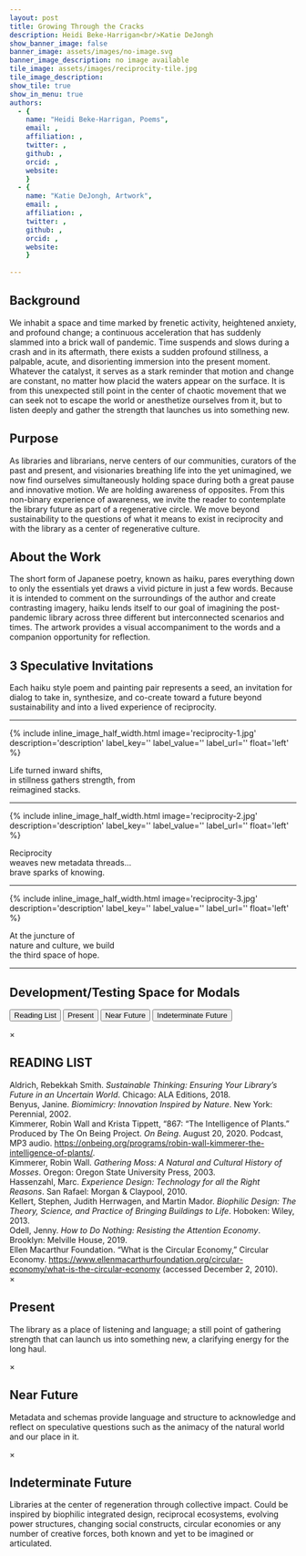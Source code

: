 ```yaml
---
layout: post
title: Growing Through the Cracks
description: Heidi Beke-Harrigan<br/>Katie DeJongh
show_banner_image: false
banner_image: assets/images/no-image.svg
banner_image_description: no image available
tile_image: assets/images/reciprocity-tile.jpg
tile_image_description:
show_tile: true
show_in_menu: true
authors:
  - {
    name: "Heidi Beke-Harrigan, Poems",
    email: ,
    affiliation: ,
    twitter: ,
    github: ,
    orcid: ,
    website: 
    }
  - {
    name: "Katie DeJongh, Artwork",
    email: ,
    affiliation: ,
    twitter: ,
    github: ,
    orcid: ,
    website: 
    }
    
---
```


## Background

We inhabit a space and time marked by frenetic activity, heightened anxiety, and profound change; a continuous acceleration that has suddenly slammed into a brick wall of pandemic. Time suspends and slows during a crash and in its aftermath, there exists a sudden profound stillness, a palpable, acute, and disorienting immersion into the present moment. Whatever the catalyst, it serves as a stark reminder that motion and change are constant, no matter how placid the waters appear on the surface. It is from this unexpected still point in the center of chaotic movement that we can seek not to escape the world or anesthetize ourselves from it, but to listen deeply and gather the strength that launches us into something new.  

## Purpose

As libraries and librarians, nerve centers of our communities, curators of the past and present, and visionaries breathing life into the yet unimagined, we now find ourselves simultaneously holding space during both a great pause and innovative motion. We are holding awareness of opposites. From this non-binary experience of awareness, we invite the reader to contemplate the library future as part of a regenerative circle. We move beyond sustainability to the questions of what it means to exist in reciprocity and with the library as a center of regenerative culture. 

## About the Work

The short form of Japanese poetry, known as haiku, pares everything down to only the essentials yet draws a vivid picture in just a few words. Because it is intended to comment on the surroundings of the author and create contrasting imagery, haiku lends itself to our goal of imagining the post-pandemic library across three different but interconnected scenarios and times. The artwork provides a visual accompaniment to the words and a companion opportunity for reflection. 

## 3 Speculative Invitations

Each haiku style poem and painting pair represents a seed, an invitation for dialog to take in, synthesize, and co-create toward a future beyond sustainability and into a lived experience of reciprocity.

<div style="clear: both;"></div>
<hr/>

<div class="poem-row"> 

{% include inline_image_half_width.html
    image='reciprocity-1.jpg'
    description='description'
    label_key=''
    label_value=''
    label_url=''
    float='left'
%}

<div class="haiku">
Life turned inward shifts,<br/>
in stillness gathers strength, from<br/>
reimagined stacks.
</div>

</div>

<div style="clear: both;"></div>
<hr/>

<div class="poem-row"> 

{% include inline_image_half_width.html
    image='reciprocity-2.jpg'
    description='description'
    label_key=''
    label_value=''
    label_url=''
    float='left'
%}

<div class="haiku">
Reciprocity<br/>
weaves new metadata threads...<br/>
brave sparks of knowing.
</div>

</div>

<div style="clear: both;"></div>
<hr/>

<div class="poem-row"> 

{% include inline_image_half_width.html
    image='reciprocity-3.jpg'
    description='description'
    label_key=''
    label_value=''
    label_url=''
    float='left'
%}

<div class="haiku">
At the juncture of<br/>
nature and culture, we build<br/>
the third space of hope.
</div>

</div>

<div style="clear: both;"></div>
<hr/>

## Development/Testing Space for Modals

<!-- Trigger/Open The Modal -->
<button id="readingList" class="modalButton">Reading List</button>
<button id="present" class="modalButton">Present</button>
<button id="nearFuture" class="modalButton">Near Future</button>
<button id="indeterminateFuture" class="modalButton">Indeterminate Future</button>


<!-- READING LIST | Modal -->
<div id="readingListText" class="modal">
  <!-- Modal content -->
  <div class="modal-content">
    <div class="modal-header">
      <span class="closeModal">&times;</span>
      <h2>READING LIST</h2>
    </div>
    <div class="modal-body">
        <div class="modal-spacer"></div>
        <span class="citation">Aldrich, Rebekkah Smith. <em>Sustainable Thinking: Ensuring Your Library’s Future in an Uncertain World</em>. Chicago: ALA Editions, 2018.</span>
        <div class="modal-spacer"></div>
        <span class="citation">Benyus, Janine. <em>Biomimicry: Innovation Inspired by Nature</em>. New York: Perennial, 2002.</span>
        <div class="modal-spacer"></div>
        <span class="citation">Kimmerer, Robin Wall and Krista Tippett, “867: “The Intelligence of Plants.” Produced by The On Being Project. <em>On Being</em>. August 20, 2020. Podcast, MP3 audio.  <a href="https://onbeing.org/programs/robin-wall-kimmerer-the-intelligence-of-plants/" target="_blank">https://onbeing.org/programs/robin-wall-kimmerer-the-intelligence-of-plants/</a>.</span>
        <div class="modal-spacer"></div>
        <span class="citation">Kimmerer, Robin Wall. <em>Gathering Moss: A Natural and Cultural History of Mosses</em>. Oregon: Oregon State University Press, 2003.</span>
        <div class="modal-spacer"></div>
        <span class="citation">Hassenzahl, Marc. <em>Experience Design: Technology for all the Right Reasons</em>. San Rafael: Morgan & Claypool, 2010.</span>
        <div class="modal-spacer"></div>
        <span class="citation">Kellert, Stephen, Judith Herrwagen, and Martin Mador. <em>Biophilic Design: The Theory, Science, and Practice of Bringing Buildings to Life</em>. Hoboken: Wiley, 2013.</span>
        <div class="modal-spacer"></div>
        <span class="citation">Odell, Jenny. <em>How to Do Nothing: Resisting the Attention Economy</em>.  Brooklyn: Melville House, 2019.</span>
        <div class="modal-spacer"></div>
        <span class="citation">Ellen Macarthur Foundation. “What is the Circular Economy,” Circular Economy. <a href="https://www.ellenmacarthurfoundation.org/circular-economy/what-is-the-circular-economy" target="_blank">https://www.ellenmacarthurfoundation.org/circular-economy/what-is-the-circular-economy</a> (accessed December 2, 2010).</span>
        <div class="modal-spacer"></div>
    </div>
  </div>
</div>


<!-- PRESENT | Modal -->
<div id="presentText" class="modal">
  <!-- Modal content -->
  <div class="modal-content">
    <div class="modal-header">
      <span class="closeModal">&times;</span>
      <h2>Present</h2>
    </div>
    <div class="modal-body">
      <p>The library as a place of listening and language; a still point of gathering strength that can launch us into something new, a clarifying energy for the long haul.</p>
    </div>
  </div>
</div>


<!-- NEAR FUTURE | Modal -->
<div id="nearFutureText" class="modal">
  <!-- Modal content -->
  <div class="modal-content">
    <div class="modal-header">
      <span class="closeModal">&times;</span>
      <h2>Near Future</h2>
    </div>
    <div class="modal-body">
      <p>Metadata and schemas provide language and structure to acknowledge and reflect on speculative questions such as the animacy of the natural world and our place in it.</p>
    </div>
  </div>
</div>


<!-- INDETERMINATE Future | Modal -->
<div id="indeterminateFutureText" class="modal">
  <!-- Modal content -->
  <div class="modal-content">
    <div class="modal-header">
      <span class="closeModal">&times;</span>
      <h2>Indeterminate Future</h2>
    </div>
    <div class="modal-body">
      <p>Libraries at the center of regeneration through collective impact. Could be inspired by biophilic integrated design, reciprocal ecosystems, evolving power structures, changing social constructs, circular economies or any number of creative forces, both known and yet to be imagined or articulated.</p>
    </div>
  </div>
</div>



<script>

$(document).ready(function() {
    $('.modalButton').click(function() {
        var id = this.getAttribute('id');
        console.log(id);
        div = (id + 'Text');
        // display modal
        $('#'+div).css("display", "block");
        // close modal
        $('.closeModal').click(function() {
            $('#'+div).css("display", "none");
        });
    });
});

</script>